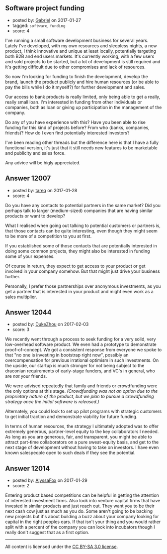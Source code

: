 ## Software project funding

- posted by: [Gabriel](https://stackexchange.com/users/1446990/gabriel) on 2017-01-27
- tagged: `software`, `funding`
- score: 4

<p>I've running a small software development business for several years. Lately I've developed, with my own resources and sleepless nights, a new product, I think innovative and unique at least locally, potentially targeting both B2B and end users markets. It's currently working, with a few users and sold projects to be started, but a lot of development is still required and it's getting difficult due to other compromises and lack of resources.</p>

<p>So now I'm looking for funding to finish the development, develop the brand, launch the product publicly and hire human resources (or be able to pay the bills while I do it myself?) for further development and sales.</p>

<p>Our access to bank products is really limited, only being able to get a really, really small loan. I'm interested in funding from other individuals or companies, both as loan or giving up participation in the management of the company.</p>

<p>Do any of you have experience with this? Have you been able to rise funding for this kind of projects before? From who (banks, companies, friends)? How do I even find potentially interested investors?</p>

<p>I've been reading other threads but the difference here is that I have a fully functional version, it's just that it still needs new features to be marketable and publicity and sales force.</p>

<p>Any advice will be higly appreciated.</p>



## Answer 12007

- posted by: [tareq](https://stackexchange.com/users/3965207/tareq) on 2017-01-28
- score: 4

<p>Do you have any contacts to potential partners in the same market? Did you perhaps talk to larger (medium-sized) companies that are having similar products or want to develop? </p>

<p>What I realised when going out talking to potential customers or partners is, that those contacts can be quite interesting, even though they might seem to be more of a competition to you at first.</p>

<p>If you established some of those contacts that are potentially interested in doing some common projects, they might also be interested in funding some of your expenses.</p>

<p>Of course in return, they expect to get access to your product or get involved in your company somehow. But that might just drive your business further.</p>

<p>Personally, I prefer those partnerships over anonymous investments, as you get a partner that is interested in your product and might even work as a sales multiplier.</p>



## Answer 12044

- posted by: [DukeZhou](https://stackexchange.com/users/4146639/dukezhou) on 2017-02-03
- score: 3

<p>We recently went through a process to seek funding for a very solid, very low-overhead software product. We even had a prototype to demonstrate proof-of-concept. We got a consistent response from everyone we spoke to that "no one is investing in bootstrap right now", possibly an overcompensation for previous irrational optimism in such investments. On the upside, our startup is much stronger for not being subject to the draconian requirements of early-stage funders, and VC's in general, who are <em>not</em> your friends.</p>

<p>We were advised repeatedly that family and friends or crowdfunding were the only options at this stage.  <em>(Crowdfunding was not an option due to the proprietary nature of the product, but we plan to pursue a crowdfunding strategy once the initial software is released.)</em> </p>

<p>Alternately, you could look to set up pilot programs with strategic customers to get initial traction and demonstrate viability for future funding.</p>

<p>In terms of human resources, the strategy I ultimately adopted was to offer extremely generous, partner-level equity to the key collaborators I needed.  As long as you are generous, fair, and transparent, you might be able to attract part-time collaborators on a pure sweat-equity basis, and get to the next stage of development without having to take on investors.  I have even known salespeople open to such deals if they see the potential. </p>



## Answer 12014

- posted by: [AlyssaFox](https://stackexchange.com/users/10062862/alyssafox) on 2017-01-29
- score: 2

<p>Entering product based competitions can be helpful in getting the attention of interested investment firms. Also look into venture capital firms that have invested in similar products and just reach out. They want you to be their next cash cow just as much as you do. Some aren't going to be backing new projects but it's about building a buzz about your company looking for capital in the right peoples ears. If that isn't your thing and you would rather split with a percent of the company you can look into incubators though I really don't suggest that as a first option.</p>




---

All content is licensed under the [CC BY-SA 3.0 license](https://creativecommons.org/licenses/by-sa/3.0/).
